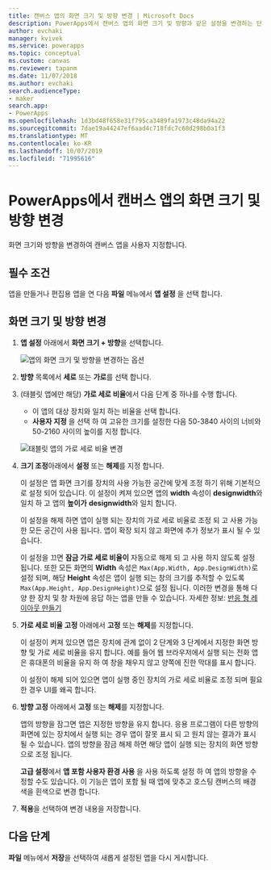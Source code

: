 ```yaml
---
title: 캔버스 앱의 화면 크기 및 방향 변경 | Microsoft Docs
description: PowerApps에서 캔버스 앱의 화면 크기 및 방향과 같은 설정을 변경하는 단계별 지침
author: evchaki
manager: kvivek
ms.service: powerapps
ms.topic: conceptual
ms.custom: canvas
ms.reviewer: tapanm
ms.date: 11/07/2018
ms.author: evchaki
search.audienceType:
- maker
search.app:
- PowerApps
ms.openlocfilehash: 1d3bd48f658e31f795ca3489fa1973c48da94a22
ms.sourcegitcommit: 7dae19a44247ef6aad4c718fdc7c68d298b0a1f3
ms.translationtype: MT
ms.contentlocale: ko-KR
ms.lasthandoff: 10/07/2019
ms.locfileid: "71995616"
---
```

# <a name="change-screen-size-and-orientation-of-a-canvas-app-in-powerapps"></a>PowerApps에서 캔버스 앱의 화면 크기 및 방향 변경
화면 크기와 방향을 변경하여 캔버스 앱을 사용자 지정합니다.

## <a name="prerequisites"></a>필수 조건

앱을 만들거나 편집용 앱을 연 다음 **파일** 메뉴에서 **앱 설정** 을 선택 합니다.

## <a name="change-screen-size-and-orientation"></a>화면 크기 및 방향 변경
1. **앱 설정** 아래에서 **화면 크기 + 방향**을 선택합니다.

    ![앱의 화면 크기 및 방향을 변경하는 옵션](./media/set-aspect-ratio-portrait-landscape/size-orientation.png)

1. **방향** 목록에서 **세로** 또는 **가로**를 선택 합니다.

1. (태블릿 앱에만 해당) **가로 세로 비율**에서 다음 단계 중 하나를 수행 합니다.

    - 이 앱의 대상 장치와 일치 하는 비율을 선택 합니다.
    - **사용자 지정** 을 선택 하 여 고유한 크기를 설정한 다음 50-3840 사이의 너비와 50-2160 사이의 높이를 지정 합니다.

    ![태블릿 앱의 가로 세로 비율 변경](./media/set-aspect-ratio-portrait-landscape/aspect-tablet.png)
    
1. **크기 조정**아래에서 **설정** 또는 **해제**를 지정 합니다.

    이 설정은 앱 화면 크기를 장치의 사용 가능한 공간에 맞게 조정 하기 위해 기본적으로 설정 되어 있습니다. 이 설정이 켜져 있으면 앱의 **width** 속성이 **designwidth**와 일치 하 고 앱의 **높이가** **designwidth**와 일치 합니다.

    이 설정을 해제 하면 앱이 실행 되는 장치의 가로 세로 비율로 조정 되 고 사용 가능한 모든 공간이 사용 됩니다. 앱이 확장 되지 않고 화면에 추가 정보가 표시 될 수 있습니다.

    이 설정을 끄면 **잠금 가로 세로 비율이** 자동으로 해제 되 고 사용 하지 않도록 설정 됩니다. 또한 모든 화면의 **Width** 속성은 `Max(App.Width, App.DesignWidth)`로 설정 되며, 해당 **Height** 속성은 앱이 실행 되는 창의 크기를 추적할 수 있도록 `Max(App.Height, App.DesignHeight)`으로 설정 됩니다. 이러한 변경을 통해 다양 한 장치 및 창 차원에 응답 하는 앱을 만들 수 있습니다. 자세한 정보: [반응 형 레이아웃 만들기](create-responsive-layout.md)

1. **가로 세로 비율 고정** 아래에서 **고정** 또는 **해제**를 지정합니다.

    이 설정이 켜져 있으면 앱은 장치에 관계 없이 2 단계와 3 단계에서 지정한 화면 방향 및 가로 세로 비율을 유지 합니다. 예를 들어 웹 브라우저에서 실행 되는 전화 앱은 휴대폰의 비율을 유지 하 여 창을 채우지 않고 양쪽에 진한 막대를 표시 합니다.

    이 설정이 해제 되어 있으면 앱이 실행 중인 장치의 가로 세로 비율로 조정 되며 필요한 경우 UI를 왜곡 합니다.

1. **방향 고정** 아래에서 **고정** 또는 **해제**를 지정합니다.

    앱의 방향을 잠그면 앱은 지정한 방향을 유지 합니다. 응용 프로그램이 다른 방향의 화면에 있는 장치에서 실행 되는 경우 앱이 잘못 표시 되 고 원치 않는 결과가 표시 될 수 있습니다. 앱의 방향을 잠금 해제 하면 해당 앱이 실행 되는 장치의 화면 방향으로 조정 됩니다.

    **고급 설정**에서 **앱 포함 사용자 환경 사용** 을 사용 하도록 설정 하 여 앱의 방향을 수정할 수도 있습니다. 이 기능은 앱이 포함 될 때 앱에 맞추고 호스팅 캔버스의 배경색을 흰색으로 변경 합니다.

1. **적용**을 선택하여 변경 내용을 저장합니다.

## <a name="next-step"></a>다음 단계
**파일** 메뉴에서 **저장**을 선택하여 새롭게 설정된 앱을 다시 게시합니다.
